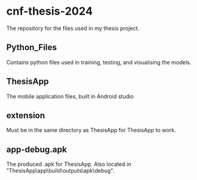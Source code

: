 # cnf-thesis-2024

The repository for the files used in my thesis project.

## Python_Files

Contains python files used in training, testing, and visualising the models.

## ThesisApp

The mobile application files, built in Android studio

## extension

Must be in the same directory as ThesisApp for ThesisApp to work.

## app-debug.apk

The produced .apk for ThesisApp. Also located in "ThesisApp\app\build\outputs\apk\debug".
